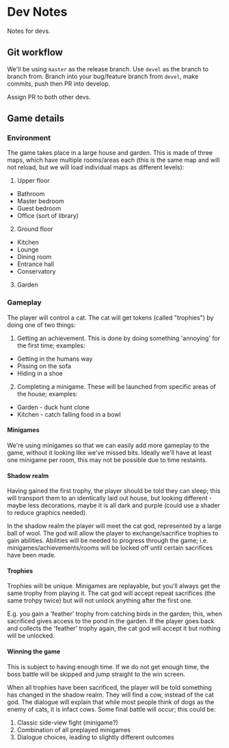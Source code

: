 # Dev Notes
Notes for devs.

## Git workflow
We'll be using `master` as the release branch.  Use `devel` as the branch to
branch from.  Branch into your bug/feature branch from `devel`, make commits,
push then PR into develop.

Assign PR to both other devs.

## Game details
### Environment
The game takes place in a large house and garden.  This is made of three maps,
which have multiple rooms/areas each (this is the same map and will not reload,
but we will load individual maps as different levels):
 1. Upper floor
   - Bathroom
   - Master bedroom
   - Guest bedroom
   - Office (sort of library)
 2. Ground floor
   - Kitchen
   - Lounge
   - Dining room
   - Entrance hall
   - Conservatory
 3. Garden

### Gameplay
The player will control a cat.  The cat will get tokens (called "trophies") by
doing one of two things:
 1. Getting an achievement.  This is done by doing something 'annoying' for the
 first time; examples:
  - Getting in the humans way
  - Pissing on the sofa
  - Hiding in a shoe
 2. Completing a minigame.  These will be launched from specific areas of the
 house; examples:
  - Garden - duck hunt clone
  - Kitchen - catch falling food in a bowl

#### Minigames
We're using minigames so that we can easily add more gameplay to the game,
without it looking like we've missed bits.  Ideally we'll have at least one
minigame per room, this may not be possible due to time restaints.

#### Shadow realm
Having gained the first trophy, the player should be told they can sleep; this
will transport them to an identically laid out house, but looking different -
maybe less decorations, maybe it is all dark and purple (could use a shader to
reduce graphics needed).

In the shadow realm the player will meet the cat god, represented by a large
ball of wool.  The god will allow the player to exchange/sacrifice trophies to
gain abilities.  Abilities will be needed to progress through the game; i.e.
minigames/achievements/rooms will be locked off until certain sacrifices have
been made.

#### Trophies
Trophies will be unique.  Minigames are replayable, but you'll always get the
same trophy from playing it.  The cat god will accept repeat sacrifices (the
same trohpy twice) but will not unlock anything after the first one.

E.g. you gain a 'feather' trophy from catching birds in the garden; this, when
sacrificed gives access to the pond in the garden.  If the player goes back and
collects the 'feather' trophy again, the cat god will accept it but nothing will
be unlocked.

#### Winning the game
This is subject to having enough time.  If we do not get enough time, the boss
battle will be skipped and jump straight to the win screen.

When all trophies have been sacrificed, the player will be told something has
changed in the shadow realm.  They will find a cow, instead of the cat god.  The
dialogue will explain that while most people think of dogs as the enemy of cats,
it is infact cows.  Some final battle will occur; this could be:
 1. Classic side-view fight (minigame?)
 2. Combination of all preplayed minigames
 3. Dialogue choices, leading to slightly different outcomes
